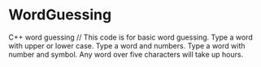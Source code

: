 # WordGuessing
C++ word guessing
// This code is for basic word guessing. Type a word with upper or lower case. Type a word and numbers. Type a word with number and symbol. Any word over five characters will take up hours. 
